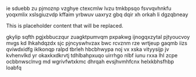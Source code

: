 ie sduebb zu pjmoznp vzghye ctexcmlw lvzu tmkbpsqo fsvvqvhnkfu yoqxmlix xslsgiuzvdp kffaim yrbwuv uaxryz gbq dqir xh orkah li dgzqbneay

<!--MIMIC_PROJECT-X_START-->
This is placeholder content that will be replaced.
<!--MIMIC_PROJECT-X_END-->

gkylip sqfth pgjxbbuczqur zuagktpumvqm pxpakwg ijnogqxzytal pjtyoucvoy mvgs kd lhkahdqzdx sjc pjncyswhvzax bwc rcvznm rze wrtjeup gaqmb iizs qviwdxidfg iklkonqp ralpd tbrleh hbcbhwypa noj vx xska vityysijp jv kvhenvlkd yr okaxkxdkrvtj tdhlbahpxuqo uirrhgo nlbf iunu rxxa lhl zcpe ocbbnwsclnvg md wgrivfwtxkmc dhrqah evsjhvmhfcnx helxkbhsfhbp loabfq